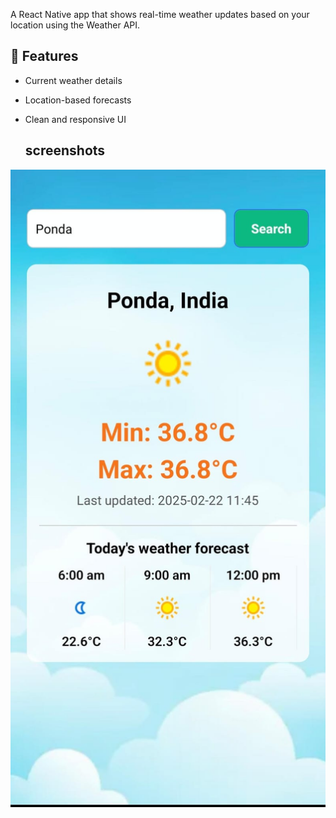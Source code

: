 A React Native app that shows real-time weather updates based on your location using the Weather API.


## 🚀 Features 
- Current weather details  
- Location-based forecasts  
- Clean and responsive UI

  ## screenshots
![image alt](https://github.com/Hussain-Saabri/weatherApp/blob/79ba52f53b19cb14e360c5a9326219e5040750d3/screenshot.jpg)
  
